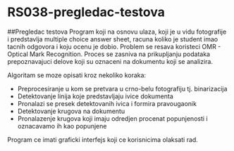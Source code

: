 # RS038-pregledac-testova
##Pregledac testova
Program koji na osnovu ulaza, koji je u vidu fotografije i predstavlja multiple choice answer sheet, racuna koliko je student imao tacnih odgovora i koju ocenu je dobio. Problem se resava koristeci OMR - Optical Mark Recognition. Proces se zasniva na prikupljanju podataka prepoznavajuci delove koji su oznaceni na dokumentu koji se analizira.


Algoritam se moze opisati kroz nekoliko koraka:

* Preprocesiranje u kom se pretvara u crno-belu fotografiju tj. binarizacija
* Detektovanje linija koje predstavljaju ivice dokumenta
* Pronalazi se presek detektovanih ivica i formira pravougaonik
* Detektovanje krugova na dokumentu
* Pronalazenje krugova koji imaju odredjen procenat popunjenosti i oznacavamo ih kao popunjene


Program ce imati graficki interfejs koji ce korisnicima olaksati rad.
 
